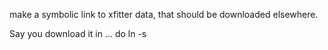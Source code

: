 make a symbolic link to xfitter data, that should be downloaded elsewhere.

Say you download it in ... do ln -s

